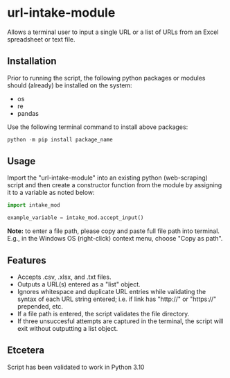 # url-intake-module
Allows a terminal user to input a single URL or a list of URLs from an Excel spreadsheet or text file.

## Installation
Prior to running the script, the following python packages or modules should (already) be installed on the system:
- os
- re
- pandas

Use the following terminal command to install above packages:
```python
python -m pip install package_name
```

## Usage
Import the "url-intake-module" into an existing python (web-scraping) script and then create a constructor function from the module by assigning it to a variable as noted below:
```python
import intake_mod

example_variable = intake_mod.accept_input()
```
**Note:** to enter a file path, please copy and paste full file path into terminal. E.g., in the Windows OS (right-click) context menu, choose "Copy as path". 

## Features
- Accepts .csv, .xlsx, and .txt files.
- Outputs a URL(s) entered as a "list" object.
- Ignores whitespace and duplicate URL entries while validating the syntax of each URL string entered; i.e. if link has "http://" or "https://" prepended, etc.
- If a file path is entered, the script validates the file directory.
- If three unsuccesful attempts are captured in the terminal, the script will exit without outputting a list object.

## Etcetera
Script has been validated to work in Python 3.10
